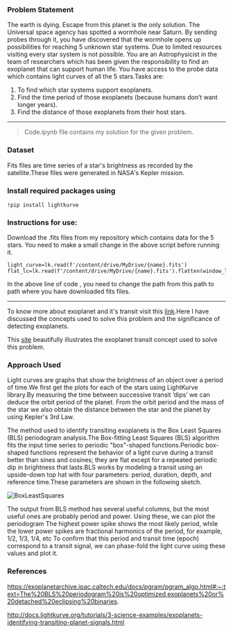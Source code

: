 ### Problem Statement

The earth is dying. Escape from this planet is the only solution. The Universal space
agency has spotted a wormhole near Saturn. By sending probes through it, you have
discovered that the wormhole opens up possibilities for reaching 5 unknown star systems. Due to limited resources visiting every star system is not possible. You are an Astrophysicist in the team of researchers which has been given the responsibility
to find an exoplanet that can support human life. You have access to the probe data which
contains light curves of all the 5 stars.Tasks are:
1. To find which star systems support exoplanets. 
2. Find the time period of those exoplanets (because humans don’t want longer
years). 
3. Find the distance of those exoplanets from their host stars.

----
>Code.ipynb file contains my solution for the given problem.

### Dataset
Fits files are time series of a star's brightness as recorded by the satellite.These files were generated in NASA's Kepler mission.

### Install required packages using
```
!pip install lightkurve
```
### Instructions for use:
Download the .fits files from my repository which contains data for the 5 stars.
You need to make a small change in the above script before running it.
```
light_curve=lk.read(f'/content/drive/MyDrive/{name}.fits')
flat_lc=lk.read(f'/content/drive/MyDrive/{name}.fits').flatten(window_length=501)
```

In the above line of code , you need to change the path from this path to path where you have downloaded fits files.

----
To know more about exoplanet and it's transit visit this [link](https://docs.google.com/document/d/1yuy11cfP6FC4a8llFTEoOpWIL79jCH24e_oZ80vzVcU/edit?usp=sharing).Here I have discussed the concepts used to solve this problem and the significance of detecting exoplanets.

This [site](https://viewspace.org/interactives/unveiling_invisible_universe/detecting_other_worlds/transiting_exoplanet) beautifully illustrates the  exoplanet transit concept used to solve this problem.

### Approach Used

Light curves are graphs that show the brightness of an object over a period of time.We first get the plots for each of the stars using LightKurve library.By measuring the time between successive transit ‘dips’ we can deduce the orbit period of the planet. From the orbit period and the mass of the star we also obtain the distance between the star and the planet by using Kepler's 3rd Law.

The method used to identify transiting exoplanets is the Box Least Squares (BLS) periodogram analysis.The Box-fitting Least Squares (BLS) algorithm fits the input time series to periodic "box"-shaped functions.Periodic box-shaped functions represent the behavior of a light curve during a transit better than sines and cosines; they are flat except for a repeated periodic dip in brightness that lasts.BLS works by modeling a transit using an upside-down top hat with four parameters: period, duration, depth, and reference time.These parameters are shown in the following sketch.

![BoxLeastSquares](https://docs.astropy.org/en/stable/timeseries/bls-1.svg)

The output from BLS method has several useful columns, but the most useful ones are probably period and power. Using these, we can plot the periodogram
The highest power spike shows the most likely period, while the lower power spikes are fractional harmonics of the period, for example, 1/2, 1/3, 1/4, etc
To confirm that this period and transit time (epoch) correspond to a transit signal, we can phase-fold the light curve using these values and plot it.

### References

https://exoplanetarchive.ipac.caltech.edu/docs/pgram/pgram_algo.html#:~:text=The%20BLS%20periodogram%20is%20optimized,exoplanets%20or%20detached%20eclipsing%20binaries.

http://docs.lightkurve.org/tutorials/3-science-examples/exoplanets-identifying-transiting-planet-signals.html
